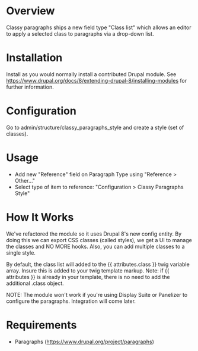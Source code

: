 # Overview

Classy paragraphs ships a new field type "Class list" which allows an editor to
apply a selected class to paragraphs via a drop-down list.

# Installation

Install as you would normally install a contributed Drupal module. See
https://www.drupal.org/docs/8/extending-drupal-8/installing-modules for further
information.

# Configuration

Go to admin/structure/classy_paragraphs_style and create a style (set of
classes).

# Usage

- Add new "Reference" field on Paragraph Type using "Reference > Other..."
- Select type of item to reference: "Configuration > Classy Paragraphs Style"

# How It Works

We've refactored the module so it uses Drupal 8's new config entity. By doing
this we can export CSS classes (called styles), we get a UI to manage the
classes and NO MORE hooks. Also, you can add multiple classes to a single style.

By default, the class list will added to the {{ attributes.class }} twig
variable array. Insure this is added to your twig template markup. Note: if {{
attributes }} is already in your template, there is no need to add the
additional .class object.

NOTE: The module won't work if you're using Display Suite or Panelizer to
configure the paragraphs. Integration will come later.

# Requirements

- Paragraphs (https://www.drupal.org/project/paragraphs)
